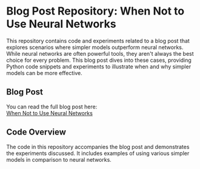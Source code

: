 # Blog Post Repository: When Not to Use Neural Networks

This repository contains code and experiments related to a blog post that explores scenarios where simpler models outperform neural networks. While neural networks are often powerful tools, they aren't always the best choice for every problem. This blog post dives into these cases, providing Python code snippets and experiments to illustrate when and why simpler models can be more effective.

## Blog Post

You can read the full blog post here:  
[When Not to Use Neural Networks](https://mhevia.com/blog/2025/when-not-to-use-neural-networks/)

## Code Overview

The code in this repository accompanies the blog post and demonstrates the experiments discussed. It includes examples of using various simpler models in comparison to neural networks.

